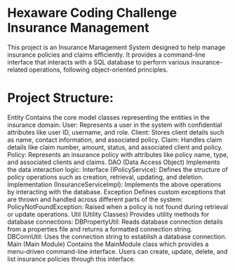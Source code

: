 # Hexaware Coding Challenge Insurance Management

This project is an Insurance Management System designed to help manage insurance policies and claims efficiently. It provides a command-line interface that interacts with a SQL database to perform various insurance-related operations, following object-oriented principles.

# Project Structure:
Entity
Contains the core model classes representing the entities in the insurance domain:
User: Represents a user in the system with confidential attributes like user ID, username, and role.
Client: Stores client details such as name, contact information, and associated policy.
Claim: Handles claim details like claim number, amount, status, and associated client and policy.
Policy: Represents an insurance policy with attributes like policy name, type, and associated clients and claims.
DAO (Data Access Object)
Implements the data interaction logic:
Interface (IPolicyService): Defines the structure of policy operations such as creation, retrieval, updating, and deletion.
Implementation (InsuranceServiceImpl): Implements the above operations by interacting with the database.
Exception
Defines custom exceptions that are thrown and handled across different parts of the system:
PolicyNotFoundException: Raised when a policy is not found during retrieval or update operations.
Util (Utility Classes)
Provides utility methods for database connections:
DBPropertyUtil: Reads database connection details from a properties file and returns a formatted connection string.
DBConnUtil: Uses the connection string to establish a database connection.
Main (Main Module)
Contains the MainModule class which provides a menu-driven command-line interface. Users can create, update, delete, and list insurance policies through this interface.
